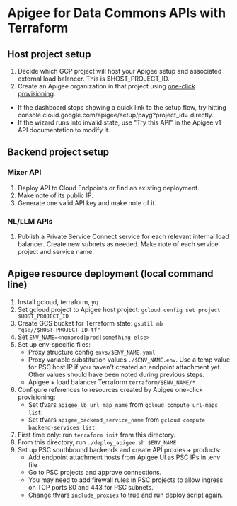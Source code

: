 # Apigee for Data Commons APIs with Terraform

## Host project setup

1. Decide which GCP project will host your Apigee setup and associated external load balancer. This is $HOST_PROJECT_ID.
1. Create an Apigee organization in that project using [one-click provisioning](https://cloud.google.com/apigee/docs/api-platform/get-started/one-click).
  - If the dashboard stops showing a quick link to the setup flow, try hitting console.cloud.google.com/apigee/setup/payg?project_id=<your project ID> directly.
  - If the wizard runs into invalid state, use "Try this API" in the Apigee v1 API documentation to modify it.

## Backend project setup

### Mixer API

1. Deploy API to Cloud Endpoints or find an existing deployment.
1. Make note of its public IP.
1. Generate one valid API key and make note of it.

### NL/LLM APIs

1. Publish a Private Service Connect service for each relevant internal load balancer. Create new subnets as needed. Make note of each service project and service name.

## Apigee resource deployment (local command line)

1. Install gcloud, terraform, yq
1. Set gcloud project to Apigee host project: `gcloud config set project $HOST_PROJECT_ID`
1. Create GCS bucket for Terraform state: `gsutil mb "gs://$HOST_PROJECT_ID-tf"`
1. Set `ENV_NAME=<nonprod|prod|something else>`
1. Set up env-specific files:
   - Proxy structure config `envs/$ENV_NAME.yaml`
   - Proxy variable substitution values `./$ENV_NAME.env`. Use a temp value for PSC host IP if you haven't created an endpoint attachment yet. Other values should have been noted during previous steps.
   - Apigee + load balancer Terraform `terraform/$ENV_NAME/*`
1. Configure references to resources created by Apigee one-click provisioning:
   - Set tfvars `apigee_lb_url_map_name` from `gcloud compute url-maps list`.
   - Set tfvars `apigee_backend_service_name` from `gcloud compute backend-services list`.
1. First time only: run `terraform init` from this directory.
1. From this directory, run `./deploy_apigee.sh $ENV_NAME`
1. Set up PSC southbound backends and create API proxies + products:
   - Add endpoint attachment hosts from Apigee UI as PSC IPs in .env file
   - Go to PSC projects and approve connections.
   - You may need to add firewall rules in PSC projects to allow ingress on TCP ports 80 and 443 for PSC subnets.
   - Change tfvars `include_proxies` to true and run deploy script again.

